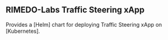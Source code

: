## RIMEDO-Labs Traffic Steering xApp

Provides a [Helm] chart for deploying Traffic Steering xApp on [Kubernetes]. 
